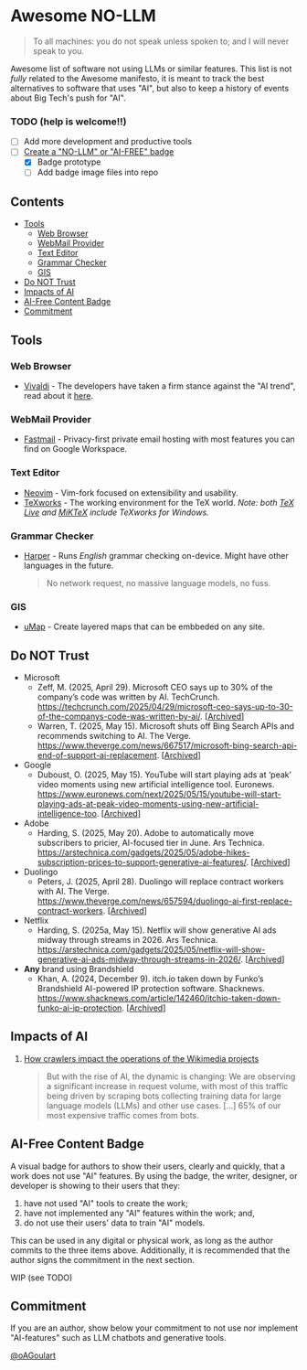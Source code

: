 # Awesome NO-LLM
> To all machines: you do not speak unless spoken to; and I will never speak to you.

Awesome list of software not using LLMs or similar features. This list is not _fully_ related to the Awesome manifesto, it is meant to track the best alternatives to software that uses "AI", but also to keep a history of events about Big Tech's push for "AI".

### TODO (help is welcome!!)
- [ ] Add more development and productive tools
- [ ] [Create a "NO-LLM" or "AI-FREE" badge](https://github.com/oAGoulart/awesome-nollm/discussions/1)
  - [x] Badge prototype
  - [ ] Add badge image files into repo

## Contents
- [Tools](#tools)
  - [Web Browser](#web-browser)
  - [WebMail Provider](#webmail-provider)
  - [Text Editor](#text-editor)
  - [Grammar Checker](#grammar-checker)
  - [GIS](#gis) 
- [Do NOT Trust](#do-not-trust)
- [Impacts of AI](#impacts-of-ai)
- [AI-Free Content Badge](#ai-free-content-badge)
- [Commitment](#commitment)

## Tools
### Web Browser
- [Vivaldi](https://vivaldi.com/download/) - The developers have taken a firm stance against the "AI trend", read about it [here](https://vivaldi.com/blog/technology/vivaldi-wont-allow-a-machine-to-lie-to-you/).

### WebMail Provider
- [Fastmail](https://www.fastmail.com) - Privacy-first private email hosting with most features you can find on Google Workspace.

### Text Editor
- [Neovim](https://github.com/neovim/neovim) - Vim-fork focused on extensibility and usability.
- [TeXworks](https://www.tug.org/texworks/) - The working environment for the TeX world.
  _Note: both [TeX Live](https://tug.org/texlive/) and [MiKTeX](https://miktex.org) include TeXworks for Windows._

### Grammar Checker
- [Harper](https://writewithharper.com) - Runs _English_ grammar checking on-device. Might have other languages in the future.
  > No network request, no massive language models, no fuss.

### GIS
- [uMap](https://umap.openstreetmap.fr/en/about/) - Create layered maps that can be embbeded on any site.

## Do NOT Trust
- Microsoft
  - Zeff, M. (2025, April 29). Microsoft CEO says up to 30% of the company’s code was written by AI. TechCrunch. https://techcrunch.com/2025/04/29/microsoft-ceo-says-up-to-30-of-the-companys-code-was-written-by-ai/. \[[Archived](https://web.archive.org/web/20250502041532/https://techcrunch.com/2025/04/29/microsoft-ceo-says-up-to-30-of-the-companys-code-was-written-by-ai/)\]
  - Warren, T. (2025, May 15). Microsoft shuts off Bing Search APIs and recommends switching to AI. The Verge. https://www.theverge.com/news/667517/microsoft-bing-search-api-end-of-support-ai-replacement. \[[Archived](https://web.archive.org/web/20250519085046/https://www.theverge.com/news/667517/microsoft-bing-search-api-end-of-support-ai-replacement)\]
- Google
  - Duboust, O. (2025, May 15). YouTube will start playing ads at ‘peak’ video moments using new artificial intelligence tool. Euronews. https://www.euronews.com/next/2025/05/15/youtube-will-start-playing-ads-at-peak-video-moments-using-new-artificial-intelligence-too. \[[Archived](https://web.archive.org/web/20250516135704/https://www.euronews.com/next/2025/05/15/youtube-will-start-playing-ads-at-peak-video-moments-using-new-artificial-intelligence-too)\]
- Adobe
  - Harding, S. (2025, May 20). Adobe to automatically move subscribers to pricier, AI-focused tier in June. Ars Technica. https://arstechnica.com/gadgets/2025/05/adobe-hikes-subscription-prices-to-support-generative-ai-features/. \[[Archived](https://web.archive.org/web/20250520214614/https://arstechnica.com/gadgets/2025/05/adobe-hikes-subscription-prices-to-support-generative-ai-features/)\]
- Duolingo
  - Peters, J. (2025, April 28). Duolingo will replace contract workers with AI. The Verge. https://www.theverge.com/news/657594/duolingo-ai-first-replace-contract-workers. \[[Archived](https://web.archive.org/web/20250518114620/https://www.theverge.com/news/657594/duolingo-ai-first-replace-contract-workers)\]
- Netflix
  - Harding, S. (2025a, May 15). Netflix will show generative AI ads midway through streams in 2026. Ars Technica. https://arstechnica.com/gadgets/2025/05/netflix-will-show-generative-ai-ads-midway-through-streams-in-2026/. \[[Archived](https://web.archive.org/web/20250519011340/https://arstechnica.com/gadgets/2025/05/netflix-will-show-generative-ai-ads-midway-through-streams-in-2026/)\]
- __Any__ brand using Brandshield
  - Khan, A. (2024, December 9). itch.io taken down by Funko’s Brandshield AI-powered IP protection software. Shacknews. https://www.shacknews.com/article/142460/itchio-taken-down-funko-ai-ip-protection. \[[Archived](https://web.archive.org/web/20250326021754/https://www.shacknews.com/article/142460/itchio-taken-down-funko-ai-ip-protection)\]

## Impacts of AI

1. [How crawlers impact the operations of the Wikimedia projects](https://diff.wikimedia.org/2025/04/01/how-crawlers-impact-the-operations-of-the-wikimedia-projects/)
    > But with the rise of AI, the dynamic is changing: We are observing a significant increase in request volume, with most of this traffic being driven by scraping bots collecting training data for large language models (LLMs) and other use cases. \[...\] 65% of our most expensive traffic comes from bots.

## AI-Free Content Badge
A visual badge for authors to show their users, clearly and quickly, that a work does not use "AI" features. By using the badge, the writer, designer, or developer is showing to their users that they:
1. have not used "AI" tools to create the work;
2. have not implemented any "AI" features within the work; and,
3. do not use their users' data to train "AI" models.

This can be used in any digital or physical work, as long as the author commits to the three items above. Additionally, it is recommended that the author signs the commitment in the next section.

WIP (see TODO)

## Commitment
If you are an author, show below your commitment to not use nor implement "AI-features" such as LLM chatbots and generative tools.

[@oAGoulart](https://github.com/oAGoulart)
